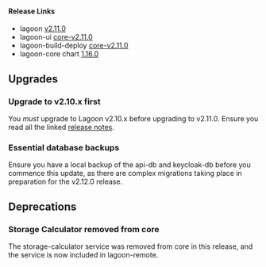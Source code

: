 #### Release Links
* lagoon [v2.11.0](https://github.com/uselagoon/lagoon/releases/tag/v2.11.0)
* lagoon-ui [core-v2.11.0](https://github.com/uselagoon/lagoon-ui/releases/tag/core-v2.11.0)
* lagoon-build-deploy [core-v2.11.0](https://github.com/uselagoon/build-deploy-tool/releases/tag/core-v2.11.0)
* lagoon-core chart [1.16.0](https://github.com/uselagoon/lagoon-charts/releases/tag/lagoon-core-1.16.0)

## Upgrades

### Upgrade to v2.10.x first
You *must* upgrade to Lagoon v2.10.x before upgrading to v2.11.0. Ensure you read all the linked [release notes](./2.10.0.md#release-links).

### Essential database backups
Ensure you have a local backup of the api-db and keycloak-db before you commence this update, as there are complex migrations taking place in preparation for the v2.12.0 release.

## Deprecations

### Storage Calculator removed from core
The storage-calculator service was removed from core in this release, and the service is now included in lagoon-remote.
